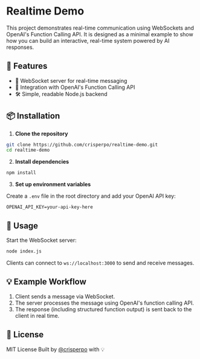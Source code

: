 # Realtime Demo

This project demonstrates real-time communication using WebSockets and OpenAI's Function Calling API. It is designed as a minimal example to show how you can build an interactive, real-time system powered by AI responses.

## 🚀 Features

- 🔌 WebSocket server for real-time messaging
- 🤖 Integration with OpenAI's Function Calling API
- 🛠️ Simple, readable Node.js backend

## 📦 Installation

1. **Clone the repository**

```bash
git clone https://github.com/crisperpo/realtime-demo.git
cd realtime-demo
```

2. **Install dependencies**

```bash
npm install
```

3. **Set up environment variables**

Create a `.env` file in the root directory and add your OpenAI API key:

```
OPENAI_API_KEY=your-api-key-here
```

## 🏃 Usage

Start the WebSocket server:

```bash
node index.js
```

Clients can connect to `ws://localhost:3000` to send and receive messages.

## 💡 Example Workflow

1. Client sends a message via WebSocket.
2. The server processes the message using OpenAI's function calling API.
3. The response (including structured function output) is sent back to the client in real time.

## 📝 License

MIT License
Built by [@crisperpo](https://github.com/crisperpo) with 💡

